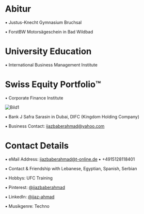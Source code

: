 # Abitur

▪︎ Justus-Knecht Gymnasium Bruchsal

• ForstBW Motorsägeschein in Bad Wildbad

# University Education

▪︎ International Business Management Institute





# Swiss Equity Portfolio™️

• Corporate Finance Institute

![Bild1](https://user-images.githubusercontent.com/95079463/171628129-70f295ea-54da-469c-ab73-f94870a4dfb5.png)

▪ Bank J Safra Sarasin in Dubai, DIFC (Kingdom Holding Company)

▪︎ Business Contact: ijazbaberahmad@yahoo.com 

# Contact Details 

▪︎ eMail Address: ijazbaberahmad@t-online.de ▪︎ +4915128118401 

▪︎ Contact & Friendship with Lebanese, Egyptian, Spanish, Serbian

• Hobbys: UFC Training

▪︎ Pinterest: [@ijazbaberahmad](https://www.pinterest.de/ijazbaberahmad/)

▪︎ LinkedIn: [@ijaz-ahmad](https://www.linkedin.com/in/ijaz-ahmad-69677b13a/)



▪︎ Musikgenre: Techno





